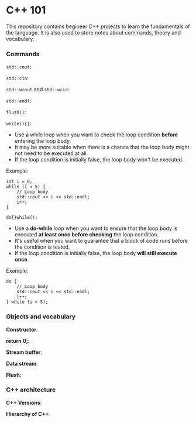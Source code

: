 # C++ 101

This repository contains begineer C++ projects to learn the fundamentals of the language. It is also used to store notes about commands, theory and vocabulary.

### Commands

`std::cout`:

`std::cin`:

`std::wcout` and `std::wcin`:

`std::endl`:

`flush()`:

`while(){}`:

- Use a while loop when you want to check the loop condition **before** entering the loop body.
- It may be more suitable when there is a chance that the loop body might not need to be executed at all.
- If the loop condition is initially false, the loop body won't be executed.

Example:
```
int i = 0;
while (i < 5) {
    // Loop body
    std::cout << i << std::endl;
    i++;
}
```

  `do{}while();`

- Use a **do-while** loop when you want to ensure that the loop body is executed **at least once before checking** the loop condition.
- It's useful when you want to guarantee that a block of code runs before the condition is tested.
- If the loop condition is initially false, the loop body **will still execute once**.

Example:

```int i = 0;
do {
    // Loop body
    std::cout << i << std::endl;
    i++;
} while (i < 5);
```


### Objects and vocabulary

**Constructor**:

**return 0;**:

**Stream buffer**:

**Data stream**:

**Flush**:

### C++ architecture

**C++ Versions**:

**Hierarchy of C++**
